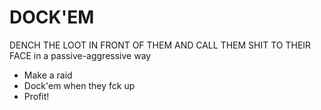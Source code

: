# DOCK'EM

DENCH THE LOOT IN FRONT OF THEM AND CALL THEM SHIT TO THEIR FACE in a passive-aggressive way

 - Make a raid
 - Dock'em when they fck up
 - Profit!

